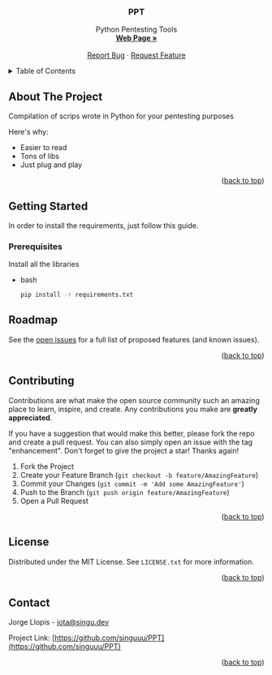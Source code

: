 <!-- PROJECT LOGO -->
<br />
<div align="center">

  <h3 align="center">PPT</h3>

  <p align="center">
    Python Pentesting Tools
    <br />
    <a href="https://singu.dev/"><strong>Web Page »</strong></a>
    <br />
    <br />
    <a href="https://github.com/singuuu/PPT/issues">Report Bug</a>
    ·
    <a href="https://github.com/singuuu/PPT/issues">Request Feature</a>
  </p>
</div>



<!-- TABLE OF CONTENTS -->
<details>
  <summary>Table of Contents</summary>
  <ol>
    <li>
      <a href="#about-the-project">About The Project</a>
    </li>
    <li>
      <a href="#getting-started">Getting Started</a>
      <ul>
        <li><a href="#prerequisites">Prerequisites</a></li>
      </ul>
    </li>
    <li><a href="#roadmap">Roadmap</a></li>
    <li><a href="#contributing">Contributing</a></li>
    <li><a href="#license">License</a></li>
    <li><a href="#contact">Contact</a></li>
  </ol>
</details>



<!-- ABOUT THE PROJECT -->
## About The Project

[](https://singu.dev/)

Compilation of scrips wrote in Python for your pentesting purposes

Here's why:
* Easier to read
* Tons of libs
* Just plug and play

<p align="right">(<a href="#readme-top">back to top</a>)</p>



<!-- GETTING STARTED -->
## Getting Started

In order to install the requirements, just follow this guide.

### Prerequisites

Install all the libraries
* bash
  ```sh
  pip install -r requirements.txt
  ```



<!-- ROADMAP -->
## Roadmap

See the [open issues](https://github.com/singuuu/PPT/issues) for a full list of proposed features (and known issues).

<p align="right">(<a href="#readme-top">back to top</a>)</p>



<!-- CONTRIBUTING -->
## Contributing

Contributions are what make the open source community such an amazing place to learn, inspire, and create. Any contributions you make are **greatly appreciated**.

If you have a suggestion that would make this better, please fork the repo and create a pull request. You can also simply open an issue with the tag "enhancement".
Don't forget to give the project a star! Thanks again!

1. Fork the Project
2. Create your Feature Branch (`git checkout -b feature/AmazingFeature`)
3. Commit your Changes (`git commit -m 'Add some AmazingFeature'`)
4. Push to the Branch (`git push origin feature/AmazingFeature`)
5. Open a Pull Request

<p align="right">(<a href="#readme-top">back to top</a>)</p>



<!-- LICENSE -->
## License

Distributed under the MIT License. See `LICENSE.txt` for more information.

<p align="right">(<a href="#readme-top">back to top</a>)</p>



<!-- CONTACT -->
## Contact

Jorge Llopis - jota@singu.dev

Project Link: [https://github.com/singuuu/PPT](https://github.com/singuuu/PPT)

<p align="right">(<a href="#readme-top">back to top</a>)</p>
